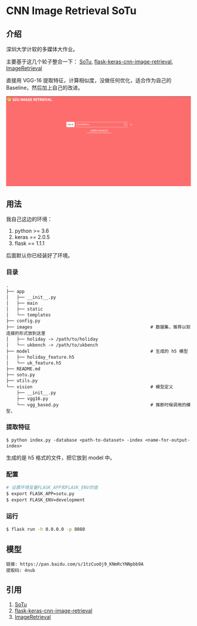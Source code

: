 # CNN Image Retrieval SoTu

## 介绍

深圳大学计软的多媒体大作业。

主要基于这几个轮子整合一下：
[SoTu](https://github.com/willard-yuan/SoTu), [flask-keras-cnn-image-retrieval](https://github.com/willard-yuan/flask-keras-cnn-image-retrieval), [ImageRetrieval](https://github.com/wadasworths/ImageRetrieval)

直接用 VGG-16 提取特征，计算相似度，没做任何优化，适合作为自己的 Baseline，然后加上自己的改进。

![](_image/2019-12-30-17-24-45.png)

## 用法

我自己这边的环境：

1. python >= 3.6
2. keras == 2.0.5
3. flask == 1.1.1

后面默认你已经装好了环境。

### 目录

```
.
├── app
│   ├── __init__.py
│   ├── main
│   ├── static
│   └── templates
├── config.py
├── images                                             # 数据集，推荐以软连接的形式放到这里
│   ├── holiday -> /path/to/holiday
│   └── ukbench -> /path/to/ukbench
├── model                                              # 生成的 h5 模型
│   ├── holiday_feature.h5
│   └── uk_feature.h5
├── README.md
├── sotu.py
├── utils.py
└── vision                                             # 模型定义
    ├── __init__.py
    ├── vgg16.py
    └── vgg_based.py                                   # 推断时候调用的模型，
```

### 提取特征

```
$ python index.py -database <path-to-dataset> -index <name-for-output-index>
```
生成的是 h5 格式的文件，把它放到 model 中。

### 配置

```sh
# 设置环境变量FLASK_APP和FLASK_ENV的值
$ export FLASK_APP=sotu.py
$ export FLASK_ENV=development
```

### 运行

```sh
$ flask run -h 0.0.0.0 -p 8080
```


## 模型

```
链接: https://pan.baidu.com/s/1tzCuoOj9_KNmRcYNNpbb9A 
提取码: 4nub
```

## 引用

1. [SoTu](https://github.com/willard-yuan/SoTu)
2. [flask-keras-cnn-image-retrieval](https://github.com/willard-yuan/flask-keras-cnn-image-retrieval)
3. [ImageRetrieval](https://github.com/wadasworths/ImageRetrieval)

